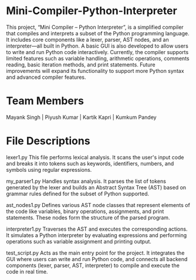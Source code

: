 # Mini-Compiler-Python-Interpreter
This project, “Mini Compiler – Python Interpreter”, is a simplified compiler that compiles and interprets a subset of the Python programming language. It includes core components like a lexer, parser, AST nodes, and an interpreter—all built in Python. A basic GUI is also developed to allow users to write and run Python code interactively. Currently, the compiler supports limited features such as variable handling, arithmetic operations, comments reading, basic iteration methods, and print statements. Future improvements will expand its functionality to support more Python syntax and advanced compiler features.

# Team Members
Mayank Singh | Piyush Kumar | Kartik Kapri | Kumkum Pandey

# File Descriptions
lexer1.py
This file performs lexical analysis. It scans the user's input code and breaks it into tokens such as keywords, identifiers, numbers, and symbols using regular expressions.

my_parser1.py
Handles syntax analysis. It parses the list of tokens generated by the lexer and builds an Abstract Syntax Tree (AST) based on grammar rules defined for the subset of Python supported.

ast_nodes1.py
Defines various AST node classes that represent elements of the code like variables, binary operations, assignments, and print statements. These nodes form the structure of the parsed program.

interpreter1.py
Traverses the AST and executes the corresponding actions. It simulates a Python interpreter by evaluating expressions and performing operations such as variable assignment and printing output.

test_script.py
Acts as the main entry point for the project. It integrates the GUI where users can write and run Python code, and connects all backend components (lexer, parser, AST, interpreter) to compile and execute the code in real time.
